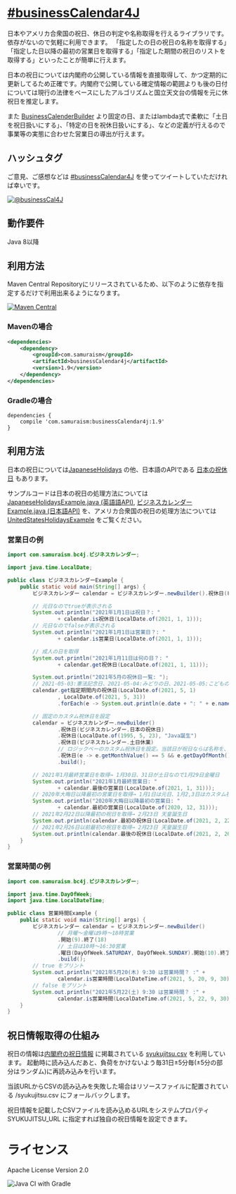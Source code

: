 # [&#35;businessCalendar4J](https://twitter.com/search?q=%23businessCalendar4J&src=typed_query&f=live)
日本やアメリカ合衆国の祝日、休日の判定や名称取得を行えるライブラリです。依存がないので気軽に利用できます。
「指定したの日の祝日の名称を取得する」「指定した日以降の最初の営業日を取得する」「指定した期間の祝日のリストを取得する」といったことが簡単に行えます。

日本の祝日については内閣府の公開している情報を直接取得して、かつ定期的に更新してるため正確です。内閣府で公開している確定情報の範囲よりも後の日付については現行の法律をベースにしたアルゴリズムと国立天文台の情報を元に休祝日を推定します。

また [BusinessCalenderBuilder](https://github.com/yusuke/businessCalendar4J/blob/main/src/main/java/com/samuraism/bc4j/BusinessCalendarBuilder.java) より固定の日、またはlambda式で柔軟に「土日を祝日扱いにする」、「特定の日を祝休日扱いにする」、などの定義が行えるので事業等の実態に合わせた営業日の導出が行えます。

## ハッシュタグ
ご意見、ご感想などは [&#35;businessCalendar4J](https://twitter.com/intent/tweet?text=https://github.com/yusuke/businessCalendar4j/+%23businessCalendar4J) を使ってツイートしていただければ幸いです。

[![@businessCal4J](https://img.shields.io/twitter/url/https/twitter.com/BusinessCal4J.svg?style=social&label=Follow%20%40BusinessCal4J)](https://twitter.com/businessCal4J)
## 動作要件
Java 8以降

## 利用方法
Maven Central Repositoryにリリースされているため、以下のように依存を指定するだけで利用出来るようになります。

[![Maven Central](https://maven-badges.herokuapp.com/maven-central/com.samuraism/businessCalendar/badge.svg)](https://maven-badges.herokuapp.com/maven-central/com.samuraism/businessCalendar)

### Mavenの場合
```xml
<dependencies>
    <dependency>
        <groupId>com.samuraism</groupId>
        <artifactId>businessCalendar4j</artifactId>
        <version>1.9</version>
    </dependency>
</dependencies>
```
### Gradleの場合
```text
dependencies {
    compile 'com.samuraism:businessCalendar4j:1.9'
}
```
## 利用方法
日本の祝日については[JapaneseHolidays](https://github.com/yusuke/businessCalendar4j/blob/main/src/main/java/com/samuraism/businessCalendar/JapaneseHolidays.java) の他、日本語のAPIである [日本の祝休日](https://github.com/yusuke/businessCalendar/blob/main/src/main/java/com/samuraism/businessCalendar/日本の祝休日.java) もあります。

サンプルコードは日本の祝日の処理方法については [JapaneseHolidaysExample.java (英語語API)](https://github.com/yusuke/businessCalendar4J/blob/main/src/test/java/com/samuraism/bc4j/exmaple/JapaneseHolidaysExample.java),  [ビジネスカレンダーExample.java (日本語API)](https://github.com/yusuke/businessCalendar4J/blob/main/src/test/java/com/samuraism/bc4j/exmaple/ビジネスカレンダーExample.java) を、アメリカ合衆国の祝日の処理方法については [UnitedStatesHolidaysExample](https://github.com/yusuke/businessCalendar4J/blob/main/src/test/java/com/samuraism/bc4j/exmaple/UnitedStatesHolidaysExample.java) をご覧ください。

### 営業日の例
```java
import com.samuraism.bc4j.ビジネスカレンダー;

import java.time.LocalDate;

public class ビジネスカレンダーExample {
    public static void main(String[] args) {
        ビジネスカレンダー calendar = ビジネスカレンダー.newBuilder().祝休日(ビジネスカレンダー.日本の祝休日).build();

        // 元日なのでtrueが表示される
        System.out.println("2021年1月1日は祝日？: "
                + calendar.is祝休日(LocalDate.of(2021, 1, 1)));
        // 元日なのでfalseが表示される
        System.out.println("2021年1月1日は営業日？: "
                + calendar.is営業日(LocalDate.of(2021, 1, 1)));

        // 成人の日を取得
        System.out.println("2021年1月11日は何の日？: "
                + calendar.get祝休日(LocalDate.of(2021, 1, 11)));

        System.out.println("2021年5月の祝休日一覧: ");
        // 2021-05-03:憲法記念日、2021-05-04:みどりの日、2021-05-05:こどもの日 を表示
        calendar.get指定期間内の祝休日(LocalDate.of(2021, 5, 1)
                , LocalDate.of(2021, 5, 31))
                .forEach(e -> System.out.println(e.date + ": " + e.name));

        // 固定のカスタム祝休日を設定
        calendar = ビジネスカレンダー.newBuilder()
                .祝休日(ビジネスカレンダー.日本の祝休日)
                .祝休日(LocalDate.of(1995, 5, 23), "Java誕生")
                .祝休日(ビジネスカレンダー.土日休業)
                // ロジックベーのカスタム祝休日を設定。当該日が祝日ならば名称を、そうでなければnullを返す関数を指定する
                .祝休日(e -> e.getMonthValue() == 5 && e.getDayOfMonth() == 19 ? "ジェームズ・ゴスリン誕生日" : null)
                .build();

        // 2021年1月最終営業日を取得→ 1月30日、31日が土日なので1月29日金曜日
        System.out.println("2021年1月最終営業日: "
                + calendar.最後の営業日(LocalDate.of(2021, 1, 31)));
        // 2020年大晦日以降最初の営業日を取得→ 1月1日は元日、1月2,3日はカスタム祝日(土日)なので1月4日月曜日
        System.out.println("2020年大晦日以降最初の営業日: "
                + calendar.最初の営業日(LocalDate.of(2020, 12, 31)));
        // 2021年2月22日以降最初の祝日を取得→ 2月23日 天皇誕生日
        System.out.println(calendar.最初の祝休日(LocalDate.of(2021, 2, 22)));
        // 2021年2月26日以前最初の祝日を取得→ 2月23日 天皇誕生日
        System.out.println(calendar.最後の祝休日(LocalDate.of(2021, 2, 26)));
    }
}
```

### 営業時間の例

```java
import com.samuraism.bc4j.ビジネスカレンダー;

import java.time.DayOfWeek;
import java.time.LocalDateTime;

public class 営業時間Example {
    public static void main(String[] args) {
        ビジネスカレンダー calendar = ビジネスカレンダー.newBuilder()
                // 月曜〜金曜は9時〜18時営業
                .開始(9).終了(18)
                // 土日は10時〜16:30営業
                .曜日(DayOfWeek.SATURDAY, DayOfWeek.SUNDAY).開始(10).終了(16, 30)
                .build();
        // true をプリント
        System.out.println("2021年5月20(木) 9:30 は営業時間？ :" +
                calendar.is営業時間(LocalDateTime.of(2021, 5, 20, 9, 30)));
        // false をプリント
        System.out.println("2021年5月22(土) 9:30 は営業時間？ :" +
                calendar.is営業時間(LocalDateTime.of(2021, 5, 22, 9, 30)));
    }
}
```

## 祝日情報取得の仕組み
祝日の情報は[内閣府の祝日情報](https://www8.cao.go.jp/chosei/shukujitsu/gaiyou.html) に掲載されている [syukujitsu.csv](https://www8.cao.go.jp/chosei/shukujitsu/syukujitsu.csv) を利用しています。
起動時に読み込んだあと、負荷をかけないよう毎31日±5分毎(±5分の部分はランダム)に再読み込みを行います。

当該URLからCSVの読み込みを失敗した場合はリソースファイルに配置されている /syukujitsu.csv にフォールバックします。

祝日情報を記載したCSVファイルを読み込めるURLをシステムプロパティ SYUKUJITSU_URL に指定すれば独自の祝日情報を設定できます。

# ライセンス
Apache License Version 2.0

![Java CI with Gradle](https://github.com/yusuke/businessCalendar4j/workflows/Java%20CI%20with%20Gradle/badge.svg)